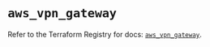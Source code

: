 # `aws_vpn_gateway`

Refer to the Terraform Registry for docs: [`aws_vpn_gateway`](https://registry.terraform.io/providers/hashicorp/aws/3.76.1/docs/resources/vpn_gateway).

